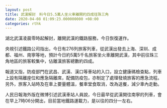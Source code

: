```yaml
---
layout: post
title: 武漢解封　料今日5.5萬人坐火車離開約四成往珠三角
date: 2020-04-08 01:09:23.000000000 +08:00
categories: rthk
---
```


湖北武漢凌晨零時起解封，離開武漢的鐵路服務，今日恢復運作。

央視引述鐵路公司指出，今日有276列旅客列車，從武漢出發去上海、深圳、成都、福州、南寧等地，預計今日約5萬5千名旅客坐火車離開武漢，其中前往珠三角地區的旅客較集中，佔離漢旅客總數約四成。

報道又指，防疫部門在武昌、武漢、漢口等車站的入口，設立健康碼檢查點，列車上設有隔離座位和應急隔離席，配備防疫包，亦制定了處理發燒旅客的應急流程。另外，旅客入站時及在車上要量體溫，餐車堂食取消，改為送餐，減少車內走動。

人民日報海外版在微博引述武漢車站人員說，今日最早從武漢開往南寧的列車，會在早上7時06分開出，目前當地鐵路運載力，是以往的四分一左右。
